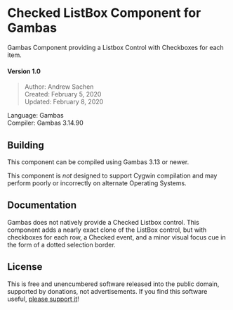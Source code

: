 # Checked ListBox Component for Gambas
Gambas Component providing a Listbox Control with Checkboxes for each item.

#### Version 1.0
> Author: Andrew Sachen  
> Created: February 5, 2020  
> Updated: February 8, 2020

Language: Gambas  
Compiler: Gambas 3.14.90

## Building
This component can be compiled using Gambas 3.13 or newer.

This component is *not* designed to support Cygwin compilation and may perform poorly or incorrectly on alternate Operating Systems.

## Documentation
Gambas does not natively provide a Checked Listbox control. This component adds a nearly exact clone of the ListBox control, but with checkboxes for each row, a Checked event, and a minor visual focus cue in the form of a dotted selection border.

## License
This is free and unencumbered software released into the public domain, supported by donations, not advertisements. If you find this software useful, [please support it](https://realityripple.com/donate.php?itm=Gambas+CheckedListBox)!
